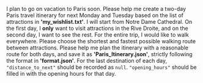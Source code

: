 I plan to go on vacation to Paris soon. Please help me create a two-day Paris travel itinerary for next Monday and Tuesday based on the list of attractions in **'my_wishlist.txt'**. I will start from Notre Dame Cathedral. On the first day, I **only** want to visit attractions in the Rive Droite, and on the second day, I want to see the rest. For the entire trip, I would like to walk everywhere. Please choose the shortest and fastest possible walking route between attractions. Please help me plan the itinerary with a reasonable route for both days, and save it as **'Paris_Itinerary.json'**, strictly following the format in **'format.json'**. For the last destination of each day, `"distance_to_next"` should be recorded as `null`. `"opening_hours"` should be filled in with the opening hours for that day.  